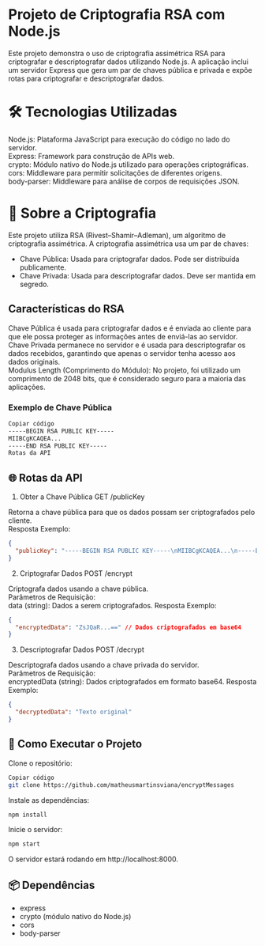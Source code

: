 # Projeto de Criptografia RSA com Node.js
Este projeto demonstra o uso de criptografia assimétrica RSA para criptografar e descriptografar dados utilizando Node.js. A aplicação inclui um servidor Express que gera um par de chaves pública e privada e expõe rotas para criptografar e descriptografar dados.

# 🛠️ Tecnologias Utilizadas
Node.js: Plataforma JavaScript para execução do código no lado do servidor. <br>
Express: Framework para construção de APIs web. <br>
crypto: Módulo nativo do Node.js utilizado para operações criptográficas. <br>
cors: Middleware para permitir solicitações de diferentes origens. <br>
body-parser: Middleware para análise de corpos de requisições JSON. <br>

# 🔐 Sobre a Criptografia
Este projeto utiliza RSA (Rivest–Shamir–Adleman), um algoritmo de criptografia assimétrica. A criptografia assimétrica usa um par de chaves: <br> 

- Chave Pública: Usada para criptografar dados. Pode ser distribuída publicamente. <br>
- Chave Privada: Usada para descriptografar dados. Deve ser mantida em segredo. <br>
## Características do RSA
Chave Pública é usada para criptografar dados e é enviada ao cliente para que ele possa proteger as informações antes de enviá-las ao servidor. <br>
Chave Privada permanece no servidor e é usada para descriptografar os dados recebidos, garantindo que apenas o servidor tenha acesso aos dados originais. <br>
Modulus Length (Comprimento do Módulo): No projeto, foi utilizado um comprimento de 2048 bits, que é considerado seguro para a maioria das aplicações. <br>
### Exemplo de Chave Pública
```bash
Copiar código
-----BEGIN RSA PUBLIC KEY-----
MIIBCgKCAQEA...
-----END RSA PUBLIC KEY-----
Rotas da API
```

## 🌐 Rotas da API

1. Obter a Chave Pública
GET /publicKey <br>

Retorna a chave pública para que os dados possam ser criptografados pelo cliente.
<br>
Resposta Exemplo:

```json
{
  "publicKey": "-----BEGIN RSA PUBLIC KEY-----\nMIIBCgKCAQEA...\n-----END RSA PUBLIC KEY-----"
}
```

2. Criptografar Dados
POST /encrypt <br>

Criptografa dados usando a chave pública.
<br>
Parâmetros de Requisição:
<br>
data (string): Dados a serem criptografados.
Resposta Exemplo:

```json
{
  "encryptedData": "ZsJQaR...==" // Dados criptografados em base64
}
```

3. Descriptografar Dados
POST /decrypt <br>

Descriptografa dados usando a chave privada do servidor.
<br>
Parâmetros de Requisição:
<br>
encryptedData (string): Dados criptografados em formato base64.
Resposta Exemplo:

```json
{
  "decryptedData": "Texto original"
}
```

## 🚀 Como Executar o Projeto
Clone o repositório:

```bash
Copiar código
git clone https://github.com/matheusmartinsviana/encryptMessages
```

Instale as dependências:

```bash
npm install
```

Inicie o servidor:
```bash
npm start
```
O servidor estará rodando em http://localhost:8000.

## 📦 Dependências
- express
- crypto (módulo nativo do Node.js)
- cors
- body-parser
